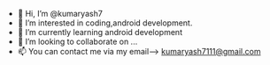 - 👋 Hi, I’m @kumaryash7
- 👀 I’m interested in coding,android development.
- 🌱 I’m currently learning android development
- 💞️ I’m looking to collaborate on ...
- 📫 You can contact me via my email--> kumaryash7111@gmail.com

<!---
kumaryash7/kumaryash7 is a ✨ special ✨ repository because its `README.md` (this file) appears on your GitHub profile.
You can click the Preview link to take a look at your changes.
--->
